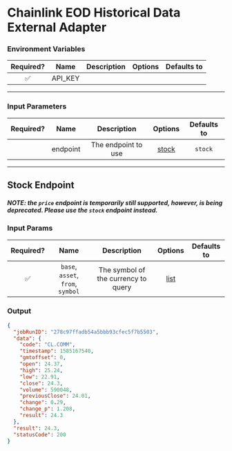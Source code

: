 # Chainlink EOD Historical Data External Adapter

### Environment Variables

| Required? |  Name   | Description | Options | Defaults to |
| :-------: | :-----: | :---------: | :-----: | :---------: |
|    ✅     | API_KEY |             |         |             |

---

### Input Parameters

| Required? |   Name   |     Description     |         Options          | Defaults to |
| :-------: | :------: | :-----------------: | :----------------------: | :---------: |
|           | endpoint | The endpoint to use | [stock](#Stock-Endpoint) |   `stock`   |

---

## Stock Endpoint

##### NOTE: the `price` endpoint is temporarily still supported, however, is being deprecated. Please use the `stock` endpoint instead.

### Input Params

| Required? |               Name                |             Description             |                                  Options                                  | Defaults to |
| :-------: | :-------------------------------: | :---------------------------------: | :-----------------------------------------------------------------------: | :---------: |
|    ✅     | `base`, `asset`, `from`, `symbol` | The symbol of the currency to query | [list](https://eodhistoricaldata.com/financial-apis/category/data-feeds/) |             |

### Output

```json
{
  "jobRunID": "278c97ffadb54a5bbb93cfec5f7b5503",
  "data": {
    "code": "CL.COMM",
    "timestamp": 1585167540,
    "gmtoffset": 0,
    "open": 24.37,
    "high": 25.24,
    "low": 22.91,
    "close": 24.3,
    "volume": 590048,
    "previousClose": 24.01,
    "change": 0.29,
    "change_p": 1.208,
    "result": 24.3
  },
  "result": 24.3,
  "statusCode": 200
}
```
